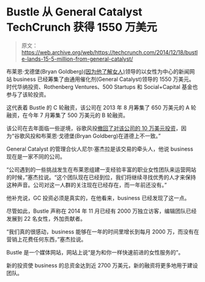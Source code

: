 # Bustle 从 General Catalyst TechCrunch 获得 1550 万美元

> 原文：<https://web.archive.org/web/https://techcrunch.com/2014/12/18/bustle-lands-15-5-million-from-general-catalyst/>

布莱恩·戈德堡(Bryan Goldberg)[(因为他了解女人)](https://web.archive.org/web/20221209103711/http://valleywag.gawker.com/who-gave-this-asshole-6-5-million-to-launch-a-bro-tast-1134693292)领导的以女性为中心的新闻网站 business 已经筹集了由通用催化剂(General Catalyst)领导的 1550 万美元。时代华纳投资、Rothenberg Ventures、500 Startups 和 Social+Capital 基金也参与了该轮投资。

这代表着 Bustle 的 C 轮融资，该公司在 2013 年 8 月筹集了 650 万美元的 A 轮融资，在今年 7 月筹集了 500 万美元的 B 轮融资。

该公司在去年面临一些逆境，谷歌风投[撤回了对该公司的 10 万美元投资](https://web.archive.org/web/20221209103711/https://beta.techcrunch.com/2014/03/07/everyday-im-bustling/)，因为“谷歌风投和布莱恩·戈德堡(Bryan Goldberg)在道德上不一致。”

General Catalyst 的管理合伙人尼尔·塞杰拉是该交易的牵头人，他说 business 现在是一家不同的公司。

“公司遇到的一些挑战发生在布莱恩组建一支经验丰富的职业女性团队来运营网站的时候，”塞杰拉说。“这个团队现在已经到位，我们将继续寻找优秀的人才来保持这种声音。公司对这一人群的关注现在已经存在，而一年前还没有。”

他补充说，GC 投资必须是真实的，在他看来，business 已经发现了这一点。

尽管如此，Bustle 声称在 2014 年 11 月已经有 2000 万独立访客，编辑团队已经发展到 22 名女性，外加贡献者。

“我们真的很感动，business 能够在一年的时间里增长到每月 2000 万，而没有在营销上花费任何东西，”塞杰拉说。

Bustle 是一个媒体网站，网站上说“是为和你一样快速前进的女性服务的”。

新的投资使 business 的总资金达到近 2700 万美元，新的融资将更多地用于建设团队。